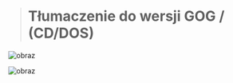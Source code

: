 > # Tłumaczenie do wersji GOG / (CD/DOS)

![obraz](https://github.com/60plus/TLUMACZENIA_SCUMM_VM/assets/73450566/99e09dbd-96f7-476e-b734-e6f90ef0b616)

![obraz](https://github.com/60plus/TLUMACZENIA_SCUMM_VM/assets/73450566/525540b6-9dc2-42f6-bc9c-e4512172294d)

